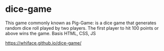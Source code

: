 # dice-game
This game commonly known as Pig-Game: is a dice game that generates random dice roll played by two players. The first player to hit 100 points or above wins the game.  Basis HTML, CSS, JS

https://whiface.github.io/dice-game/
